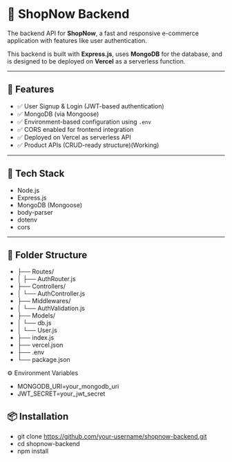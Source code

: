 # 🛒 ShopNow Backend

The backend API for **ShopNow**, a fast and responsive e-commerce application with features like user authentication.

This backend is built with **Express.js**, uses **MongoDB** for the database, and is designed to be deployed on **Vercel** as a serverless function.

---

## 🚀 Features

- ✅ User Signup & Login (JWT-based authentication)
- ✅ MongoDB (via Mongoose)
- ✅ Environment-based configuration using `.env`
- ✅ CORS enabled for frontend integration
- ✅ Deployed on Vercel as serverless API
- ✅ Product APIs (CRUD-ready structure)(Working)

---

## 🧱 Tech Stack

- Node.js
- Express.js
- MongoDB (Mongoose)
- body-parser
- dotenv
- cors


---

## 📁 Folder Structure
- ├── Routes/
- │ ├── AuthRouter.js
- ├── Controllers/
- │ └── AuthController.js
- ├── Middlewares/
- │ └── AuthValidation.js
- ├── Models/
- │ └── db.js
- │ └── User.js
- ├── index.js
- ├── vercel.json
- ├── .env
- └── package.json

⚙️ Environment Variables

- MONGODB_URI=your_mongodb_uri
- JWT_SECRET=your_jwt_secret



## 📦 Installation
- git clone https://github.com/your-username/shopnow-backend.git
- cd shopnow-backend
- npm install

